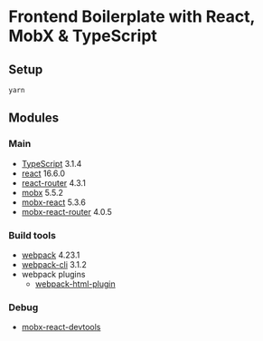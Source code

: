 # Frontend Boilerplate with React, MobX & TypeScript
## Setup
```
yarn
```

## Modules
### Main
- [TypeScript](https://github.com/Microsoft/TypeScript) 3.1.4
- [react](https://github.com/facebook/react) 16.6.0
- [react-router](https://github.com/ReactTraining/react-router) 4.3.1
- [mobx](https://github.com/mobxjs/mobx) 5.5.2
- [mobx-react](https://github.com/mobxjs/mobx-react) 5.3.6
- [mobx-react-router](https://github.com/alisd23/mobx-react-router) 4.0.5

### Build tools
- [webpack](https://github.com/webpack/webpack) 4.23.1
- [webpack-cli](https://github.com/webpack/webpack-cli) 3.1.2
- webpack plugins
  - [webpack-html-plugin](https://github.com/jantimon/html-webpack-plugin)

### Debug
- [mobx-react-devtools](https://github.com/mobxjs/mobx-react-devtools)

